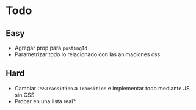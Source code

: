 # Todo


## Easy
- Agregar prop para `postingId`
- Parametrizar todo lo relacionado con las animaciones css

## Hard
- Cambiar `CSSTransition` a `Transition` e implementar todo mediante JS sin CSS
- Probar en una lista real?